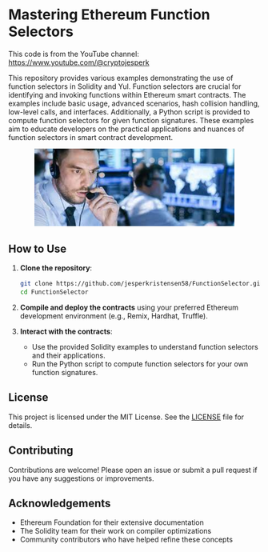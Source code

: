 # Mastering Ethereum Function Selectors

This code is from the YouTube channel: https://www.youtube.com/@cryptojesperk

This repository provides various examples demonstrating the use of function selectors in Solidity and Yul. Function selectors are crucial for identifying and invoking functions within Ethereum smart contracts. The examples include basic usage, advanced scenarios, hash collision handling, low-level calls, and interfaces. Additionally, a Python script is provided to compute function selectors for given function signatures. These examples aim to educate developers on the practical applications and nuances of function selectors in smart contract development.

<p align="center">
  <img src="dispatcher.jpeg" alt="Function Selector" width="400"/>
</p>


## How to Use

1. **Clone the repository**:

    ```bash
    git clone https://github.com/jesperkristensen58/FunctionSelector.git
    cd FunctionSelector
    ```

2. **Compile and deploy the contracts** using your preferred Ethereum development environment (e.g., Remix, Hardhat, Truffle).

3. **Interact with the contracts**:
    - Use the provided Solidity examples to understand function selectors and their applications.
    - Run the Python script to compute function selectors for your own function signatures.

## License

This project is licensed under the MIT License. See the [LICENSE](LICENSE) file for details.

## Contributing

Contributions are welcome! Please open an issue or submit a pull request if you have any suggestions or improvements.

## Acknowledgements

- Ethereum Foundation for their extensive documentation
- The Solidity team for their work on compiler optimizations
- Community contributors who have helped refine these concepts
